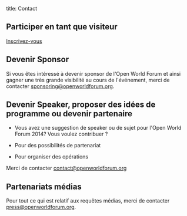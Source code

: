 title: Contact

## Participer en tant que visiteur

[Inscrivez-vous](/fr/registration/)

## Devenir Sponsor

Si vous êtes intéressé à devenir sponsor de l'Open World Forum et ainsi
gagner une très grande visibilité au cours de l'événement, merci de contacter
<a href="mailto:sponsoring@openworldforum.org">sponsoring@openworldforum.org</a>.

## Devenir Speaker, proposer des idées de programme ou devenir partenaire

- Vous avez une suggestion de speaker ou de sujet pour l'Open World Forum 2014?
  Vous voulez contribuer ?

- Pour des possibilités de partenariat

- Pour organiser des opérations

Merci de contacter
<a href="mailto:team@openworldforum.org">contact@openworldforum.org</a>

## Partenariats médias

Pour tout ce qui est relatif aux requêtes médias, merci de contacter [press@openworldforum.org](mailto:press@openworldforum.org).